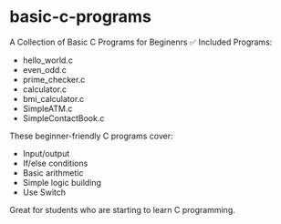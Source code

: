 # basic-c-programs
A  Collection of Basic C Programs for Beginenrs
✅ Included Programs:
- hello_world.c
- even_odd.c
- prime_checker.c
- calculator.c
- bmi_calculator.c
- SimpleATM.c
- SimpleContactBook.c

These beginner-friendly C programs cover:
- Input/output
- If/else conditions
- Basic arithmetic
- Simple logic building
- Use Switch

Great for students who are starting to learn C programming.
